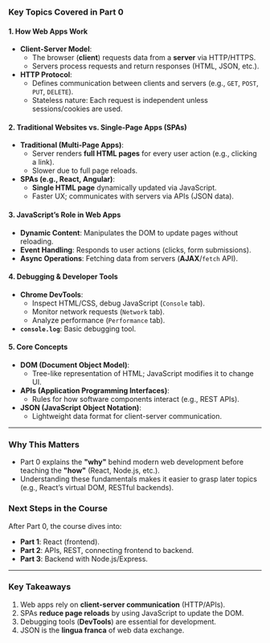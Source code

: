 ### **Key Topics Covered in Part 0**

#### **1. How Web Apps Work**

- **Client-Server Model**:
  - The browser (**client**) requests data from a **server** via HTTP/HTTPS.
  - Servers process requests and return responses (HTML, JSON, etc.).
- **HTTP Protocol**:
  - Defines communication between clients and servers (e.g., `GET`, `POST`, `PUT`, `DELETE`).
  - Stateless nature: Each request is independent unless sessions/cookies are used.

#### **2. Traditional Websites vs. Single-Page Apps (SPAs)**

- **Traditional (Multi-Page Apps)**:
  - Server renders **full HTML pages** for every user action (e.g., clicking a link).
  - Slower due to full page reloads.
- **SPAs (e.g., React, Angular)**:
  - **Single HTML page** dynamically updated via JavaScript.
  - Faster UX; communicates with servers via APIs (JSON data).

#### **3. JavaScript’s Role in Web Apps**

- **Dynamic Content**: Manipulates the DOM to update pages without reloading.
- **Event Handling**: Responds to user actions (clicks, form submissions).
- **Async Operations**: Fetching data from servers (**AJAX**/`fetch` API).

#### **4. Debugging & Developer Tools**

- **Chrome DevTools**:
  - Inspect HTML/CSS, debug JavaScript (`Console` tab).
  - Monitor network requests (`Network` tab).
  - Analyze performance (`Performance` tab).
- **`console.log`**: Basic debugging tool.

#### **5. Core Concepts**

- **DOM (Document Object Model)**:
  - Tree-like representation of HTML; JavaScript modifies it to change UI.
- **APIs (Application Programming Interfaces)**:
  - Rules for how software components interact (e.g., REST APIs).
- **JSON (JavaScript Object Notation)**:
  - Lightweight data format for client-server communication.

---

### **Why This Matters**

- Part 0 explains the **"why"** behind modern web development before teaching the **"how"** (React, Node.js, etc.).
- Understanding these fundamentals makes it easier to grasp later topics (e.g., React’s virtual DOM, RESTful backends).

### **Next Steps in the Course**

After Part 0, the course dives into:

- **Part 1**: React (frontend).
- **Part 2**: APIs, REST, connecting frontend to backend.
- **Part 3**: Backend with Node.js/Express.

---

### **Key Takeaways**

1. Web apps rely on **client-server communication** (HTTP/APIs).
2. SPAs **reduce page reloads** by using JavaScript to update the DOM.
3. Debugging tools (**DevTools**) are essential for development.
4. JSON is the **lingua franca** of web data exchange.
